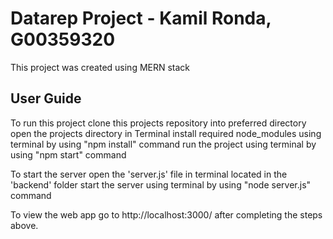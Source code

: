 # Datarep Project - Kamil Ronda, G00359320

This project was created using MERN stack

## User Guide 

To run this project
  clone this projects repository into preferred directory
    open the projects directory in Terminal
      install required node_modules using terminal by using "npm install" command
        run the project using terminal by using "npm start" command
        
To start the server
  open the 'server.js' file in terminal located in the 'backend' folder
    start the server using terminal by using "node server.js" command

To view the web app go to http://localhost:3000/ after completing the steps above.